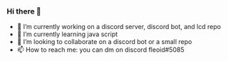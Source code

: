 ### Hi there 👋

<!--
**Fleoid/Fleoid** is a ✨ _special_ ✨ repository because its `README.md` (this file) appears on your GitHub profile.
-->

- 🔭 I’m currently working on a discord server, discord bot, and lcd repo
- 🌱 I’m currently learning java script
- 👯 I’m looking to collaborate on a discord bot or a small repo
- 📫 How to reach me: you can dm on discord  fleoid#5085


